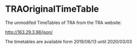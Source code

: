 # TRAOriginalTimeTable
The unmodifed TimeTables of TRA from the TRA website:

http://163.29.3.98/json/

The timetables are available form 2019/06/13 until 2020/03/03
